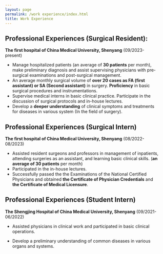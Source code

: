 ```yaml
---
layout: page
permalink: /work experience/index.html
title: Work Experience
---
```


## Professional Experiences (Surgical Resident):

**The first hospital of China Medical University, Shenyang**  (09/2023-present) <br>

- Manage hospitalized patients (an average of **30 patients** per month), make preliminary diagnosis and assist supervising physicians with pre-surgical examinations and post-surgical management.
- An average monthly surgical volume of **over 20 cases as FA (first assistant) or SA (Second assistant)** in surgery. **Proficiency** in basic surgical procedures and instrumentations.
- Supervise medical interns in basic clinical practice. Participate in the discussion of surgical protocols and in-house lectures.
- Develop a **deeper understanding** of clinical symptoms and treatments for diseases in various system (In the field of surgery).<br>

## Professional Experiences (Surgical Intern)

**The first hospital of China Medical University, Shenyang**  (08/2022-08/2023)<br>

- Assisted resident surgeons and professors in management of inpatients, attending surgeries as an assistant, and learning basic clinical skills.  (**an average of 30 patients** per month)
- Participated in the in-house lectures.
- Successfully passed the the Examinations of the National Certified Physicians and obtained **the Certificate of Physician Credentials** and **the Certificate of Medical Licensure**.<br>

## Professional Experiences (Student Intern)

**The Shengjing Hospital of China Medical University, Shenyang**  (09/2021-06/2022)

- Assisted physicians in clinical work and participated in basic clinical operations.

- Develop a preliminary understanding of common diseases in various organs and systems.<br>
